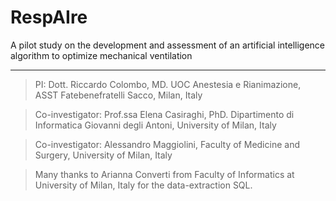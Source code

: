 # RespAIre
A pilot study on the development and assessment of an artificial intelligence algorithm to optimize mechanical ventilation

---------------------------------------------------------------------------------------------------------------------------------------------------------------
> PI: Dott. Riccardo Colombo, MD. UOC Anestesia e Rianimazione, ASST Fatebenefratelli Sacco, Milan, Italy

> Co-investigator: Prof.ssa Elena Casiraghi, PhD. Dipartimento di Informatica Giovanni degli Antoni, University of Milan, Italy

> Co-investigator: Alessandro Maggiolini, Faculty of Medicine and Surgery, University of Milan, Italy

> Many thanks to Arianna Converti from Faculty of Informatics at University of Milan, Italy for the data-extraction SQL.
